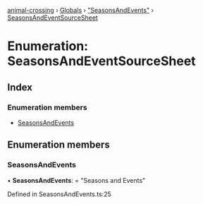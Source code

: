 [animal-crossing](../README.md) › [Globals](../globals.md) › ["SeasonsAndEvents"](../modules/_seasonsandevents_.md) › [SeasonsAndEventSourceSheet](_seasonsandevents_.seasonsandeventsourcesheet.md)

# Enumeration: SeasonsAndEventSourceSheet

## Index

### Enumeration members

* [SeasonsAndEvents](_seasonsandevents_.seasonsandeventsourcesheet.md#seasonsandevents)

## Enumeration members

###  SeasonsAndEvents

• **SeasonsAndEvents**: = "Seasons and Events"

Defined in SeasonsAndEvents.ts:25

